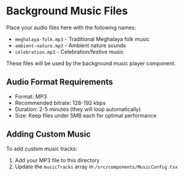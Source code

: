 # Background Music Files

Place your audio files here with the following names:
- `meghalaya-folk.mp3` - Traditional Meghalaya folk music
- `ambient-nature.mp3` - Ambient nature sounds
- `celebration.mp3` - Celebration/festive music

These files will be used by the background music player component.

## Audio Format Requirements
- Format: MP3
- Recommended bitrate: 128-192 kbps
- Duration: 2-5 minutes (they will loop automatically)
- Size: Keep files under 5MB each for optimal performance

## Adding Custom Music
To add custom music tracks:
1. Add your MP3 file to this directory
2. Update the `musicTracks` array in `/src/components/MusicConfig.tsx`
